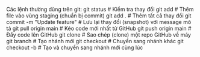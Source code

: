 Các lệnh thường dùng trên git:
    git status                       # Kiểm tra thay đổi
    git add <file>                   # Thêm file vào vùng staging (chuẩn bị commit)
    git add .                        # Thêm tất cả thay đổi
    git commit -m "Update feature"   # Lưu lại thay đổi (snapshot) với message mô tả
    git pull origin main             # Kéo code mới nhất từ GitHub
    git push origin main             # Đẩy code lên GitHub
    git clone <url>                  # Sao chép (clone) một repo GitHub về máy
    git branch <name>                # Tạo nhánh mới
    git checkout <ten>               # Chuyển sang nhánh khác
    git checkout -b <ten>            # Tạo và chuyển sang nhánh mới cùng lúc
    
    